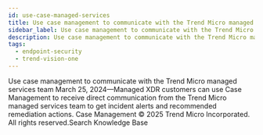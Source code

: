 ```yaml
---
id: use-case-managed-services
title: Use case management to communicate with the Trend Micro managed services team
sidebar_label: Use case management to communicate with the Trend Micro managed services team
description: Use case management to communicate with the Trend Micro managed services team
tags:
  - endpoint-security
  - trend-vision-one
---
```


 Use case management to communicate with the Trend Micro managed services team March 25, 2024—Managed XDR customers can use Case Management to receive direct communication from the Trend Micro managed services team to get incident alerts and recommended remediation actions. Case Management © 2025 Trend Micro Incorporated. All rights reserved.Search Knowledge Base